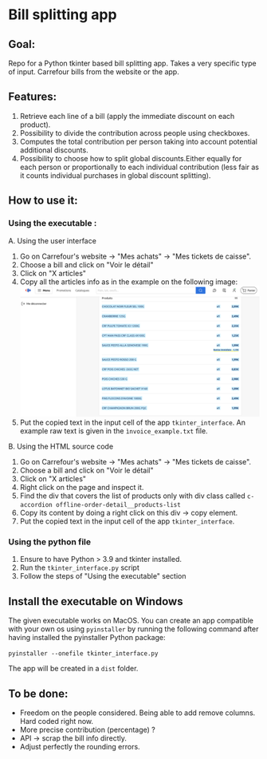 # Bill splitting app

## Goal:

Repo for a Python tkinter based bill splitting app. Takes a very specific type of input. Carrefour bills from the website or the app.

## Features:

1. Retrieve each line of a bill (apply the immediate discount on each product).
2. Possibility to divide the contribution across people using checkboxes.
3. Computes the total contribution per person taking into account potential additional discounts.
4. Possibility to choose how to split global discounts.Either equally for each person or proportionally to each individual contribution (less fair as it counts individual purchases in global discount splitting).

## How to use it:

### Using the executable :
A. Using the user interface
1. Go on Carrefour's website $\rightarrow$ "Mes achats" $\rightarrow$ "Mes tickets de caisse".
2. Choose a bill and click on "Voir le détail"
3. Click on "X articles"
4. Copy all the articles info as in the example on the following image: ![alt text](example.png)
6. Put the copied text in the input cell of the app ```tkinter_interface```. An example raw text is given in the ```ìnvoice_example.txt``` file.

B. Using the HTML source code
1. Go on Carrefour's website $\rightarrow$ "Mes achats" $\rightarrow$ "Mes tickets de caisse".
2. Choose a bill and click on "Voir le détail"
3. Click on "X articles"
4. Right click on the page and inspect it.
5. Find the div that covers the list of products only with div class called ```c-accordion offline-order-detail__products-list```
6. Copy its content by doing a right click on this div -> copy element.
7. Put the copied text in the input cell of the app ```tkinter_interface```.

### Using the python file

1. Ensure to have Python > 3.9 and tkinter installed.
2. Run the ```tkinter_interface.py``` script
3. Follow the steps of "Using the executable" section

## Install the executable on Windows

The given executable works on MacOS. You can create an app compatible with your own os using ```pyinstaller``` by running the following command after having installed the pyinstaller Python package:

```pyinstaller --onefile tkinter_interface.py```

The app will be created in a ```dist``` folder.

## To be done:

- Freedom on the people considered. Being able to add remove columns. Hard coded right now.
- More precise contribution (percentage) ?
- API $\rightarrow$ scrap the bill info directly.
- Adjust perfectly the rounding errors. 

